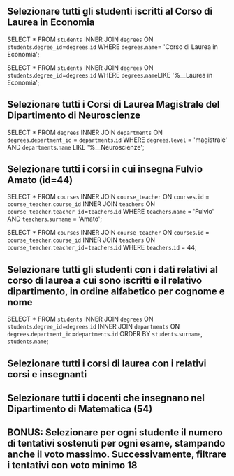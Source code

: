 ## Selezionare tutti gli studenti iscritti al Corso di Laurea in Economia

SELECT * FROM `students` INNER JOIN `degrees` ON `students`.`degree_id`=`degrees`.`id` WHERE `degrees`.`name`= 'Corso di Laurea in Economia';

<!-- OPPURE -->

SELECT * FROM `students` INNER JOIN `degrees` ON `students`.`degree_id`=`degrees`.`id` WHERE `degrees`.`name`LIKE '%__Laurea in Economia';

## Selezionare tutti i Corsi di Laurea Magistrale del Dipartimento di Neuroscienze

SELECT * FROM `degrees` INNER JOIN `departments` ON `degrees`.`department_id` = `departments`.`id` WHERE `degrees`.`level` = 'magistrale' AND `departments`.`name` LIKE '%__Neuroscienze';

## Selezionare tutti i corsi in cui insegna Fulvio Amato (id=44)

SELECT * FROM `courses` INNER JOIN `course_teacher` ON `courses`.`id` = `course_teacher`.`course_id` INNER JOIN `teachers` ON `course_teacher`.`teacher_id`=`teachers`.`id` WHERE `teachers`.`name` = 'Fulvio' AND `teachers`.`surname` = 'Amato';

<!-- OPPURE -->

SELECT * FROM `courses` INNER JOIN `course_teacher` ON `courses`.`id` = `course_teacher`.`course_id` INNER JOIN `teachers` ON `course_teacher`.`teacher_id`=`teachers`.`id` WHERE `teachers`.`id` = 44;


## Selezionare tutti gli studenti con i dati relativi al corso di laurea a cui sono iscritti e il relativo dipartimento, in ordine alfabetico per cognome e nome

SELECT * FROM `students` INNER JOIN `degrees` ON `students`.`degree_id`=`degrees`.`id` INNER JOIN `departments` ON `degrees`.`department_id`=`departments`.`id` ORDER BY `students`.`surname`, `students`.`name`;

## Selezionare tutti i corsi di laurea con i relativi corsi e insegnanti



## Selezionare tutti i docenti che insegnano nel Dipartimento di Matematica (54)
## BONUS: Selezionare per ogni studente il numero di tentativi sostenuti per ogni esame, stampando anche il voto massimo. Successivamente, filtrare i tentativi con voto minimo 18